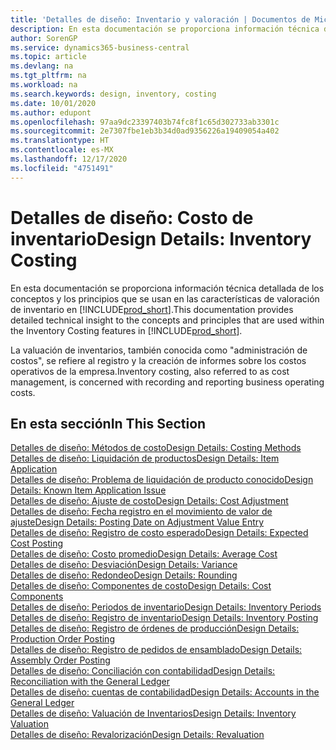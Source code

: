 ```yaml
---
title: 'Detalles de diseño: Inventario y valoración | Documentos de Microsoft'
description: En esta documentación se proporciona información técnica detallada de los conceptos y los principios que se usan en las características de valoración de inventario en Business Central.
author: SorenGP
ms.service: dynamics365-business-central
ms.topic: article
ms.devlang: na
ms.tgt_pltfrm: na
ms.workload: na
ms.search.keywords: design, inventory, costing
ms.date: 10/01/2020
ms.author: edupont
ms.openlocfilehash: 97aa9dc23397403b74fc8f1c65d302733ab3301c
ms.sourcegitcommit: 2e7307fbe1eb3b34d0ad9356226a19409054a402
ms.translationtype: HT
ms.contentlocale: es-MX
ms.lasthandoff: 12/17/2020
ms.locfileid: "4751491"
---
```

# <a name="design-details-inventory-costing"></a><span data-ttu-id="7d7f5-103">Detalles de diseño: Costo de inventario</span><span class="sxs-lookup"><span data-stu-id="7d7f5-103">Design Details: Inventory Costing</span></span>
<span data-ttu-id="7d7f5-104">En esta documentación se proporciona información técnica detallada de los conceptos y los principios que se usan en las características de valoración de inventario en [!INCLUDE[prod_short](includes/prod_short.md)].</span><span class="sxs-lookup"><span data-stu-id="7d7f5-104">This documentation provides detailed technical insight to the concepts and principles that are used within the Inventory Costing features in [!INCLUDE[prod_short](includes/prod_short.md)].</span></span>  

<span data-ttu-id="7d7f5-105">La valuación de inventarios, también conocida como "administración de costos", se refiere al registro y la creación de informes sobre los costos operativos de la empresa.</span><span class="sxs-lookup"><span data-stu-id="7d7f5-105">Inventory costing, also referred to as cost management, is concerned with recording and reporting business operating costs.</span></span>  

## <a name="in-this-section"></a><span data-ttu-id="7d7f5-106">En esta sección</span><span class="sxs-lookup"><span data-stu-id="7d7f5-106">In This Section</span></span>  
[<span data-ttu-id="7d7f5-107">Detalles de diseño: Métodos de costo</span><span class="sxs-lookup"><span data-stu-id="7d7f5-107">Design Details: Costing Methods</span></span>](design-details-costing-methods.md)  
[<span data-ttu-id="7d7f5-108">Detalles de diseño: Liquidación de productos</span><span class="sxs-lookup"><span data-stu-id="7d7f5-108">Design Details: Item Application</span></span>](design-details-item-application.md)  
[<span data-ttu-id="7d7f5-109">Detalles de diseño: Problema de liquidación de producto conocido</span><span class="sxs-lookup"><span data-stu-id="7d7f5-109">Design Details: Known Item Application Issue</span></span>](design-details-inventory-zero-level-open-item-ledger-entries.md)  
[<span data-ttu-id="7d7f5-110">Detalles de diseño: Ajuste de costo</span><span class="sxs-lookup"><span data-stu-id="7d7f5-110">Design Details: Cost Adjustment</span></span>](design-details-cost-adjustment.md)  
[<span data-ttu-id="7d7f5-111">Detalles de diseño: Fecha registro en el movimiento de valor de ajuste</span><span class="sxs-lookup"><span data-stu-id="7d7f5-111">Design Details: Posting Date on Adjustment Value Entry</span></span>](design-details-inventory-adjustment-value-entry-posting-date.md)  
[<span data-ttu-id="7d7f5-112">Detalles de diseño: Registro de costo esperado</span><span class="sxs-lookup"><span data-stu-id="7d7f5-112">Design Details: Expected Cost Posting</span></span>](design-details-expected-cost-posting.md)  
[<span data-ttu-id="7d7f5-113">Detalles de diseño: Costo promedio</span><span class="sxs-lookup"><span data-stu-id="7d7f5-113">Design Details: Average Cost</span></span>](design-details-average-cost.md)  
[<span data-ttu-id="7d7f5-114">Detalles de diseño: Desviación</span><span class="sxs-lookup"><span data-stu-id="7d7f5-114">Design Details: Variance</span></span>](design-details-variance.md)  
[<span data-ttu-id="7d7f5-115">Detalles de diseño: Redondeo</span><span class="sxs-lookup"><span data-stu-id="7d7f5-115">Design Details: Rounding</span></span>](design-details-rounding.md)  
[<span data-ttu-id="7d7f5-116">Detalles de diseño: Componentes de costo</span><span class="sxs-lookup"><span data-stu-id="7d7f5-116">Design Details: Cost Components</span></span>](design-details-cost-components.md)  
[<span data-ttu-id="7d7f5-117">Detalles de diseño: Periodos de inventario</span><span class="sxs-lookup"><span data-stu-id="7d7f5-117">Design Details: Inventory Periods</span></span>](design-details-inventory-periods.md)  
[<span data-ttu-id="7d7f5-118">Detalles de diseño: Registro de inventario</span><span class="sxs-lookup"><span data-stu-id="7d7f5-118">Design Details: Inventory Posting</span></span>](design-details-inventory-posting.md)  
[<span data-ttu-id="7d7f5-119">Detalles de diseño: Registro de órdenes de producción</span><span class="sxs-lookup"><span data-stu-id="7d7f5-119">Design Details: Production Order Posting</span></span>](design-details-production-order-posting.md)  
[<span data-ttu-id="7d7f5-120">Detalles de diseño: Registro de pedidos de ensamblado</span><span class="sxs-lookup"><span data-stu-id="7d7f5-120">Design Details: Assembly Order Posting</span></span>](design-details-assembly-order-posting.md)  
[<span data-ttu-id="7d7f5-121">Detalles de diseño: Conciliación con contabilidad</span><span class="sxs-lookup"><span data-stu-id="7d7f5-121">Design Details: Reconciliation with the General Ledger</span></span>](design-details-reconciliation-with-the-general-ledger.md)  
[<span data-ttu-id="7d7f5-122">Detalles de diseño: cuentas de contabilidad</span><span class="sxs-lookup"><span data-stu-id="7d7f5-122">Design Details: Accounts in the General Ledger</span></span>](design-details-accounts-in-the-general-ledger.md)  
[<span data-ttu-id="7d7f5-123">Detalles de diseño: Valuación de Inventarios</span><span class="sxs-lookup"><span data-stu-id="7d7f5-123">Design Details: Inventory Valuation</span></span>](design-details-inventory-valuation.md)  
[<span data-ttu-id="7d7f5-124">Detalles de diseño: Revalorización</span><span class="sxs-lookup"><span data-stu-id="7d7f5-124">Design Details: Revaluation</span></span>](design-details-revaluation.md)
